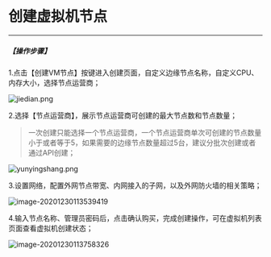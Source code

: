 # 创建虚拟机节点
------

##### 【操作步骤】

1.点击【创建VM节点】按键进入创建页面，自定义边缘节点名称，自定义CPU、内存大小，选择节点运营商；

![jiedian.png](https://static.ucloud.cn/4de48ae352d3a60467860b8030bd791d.png)



2.选择【节点运营商】，展示节点运营商可创建的最大节点数和节点数量；

>一次创建只能选择一个节点运营商，一个节点运营商单次可创建的节点数量小于或者等于5，如果需要的边缘节点数量超过5台，建议分批次创建或者通过API创建； 

![yunyingshang.png](https://static.ucloud.cn/3a80555eaf8596c2db8c30fb60afd7d0.png)



3.设置网络，配置外网节点带宽、内网接入的子网，以及外网防火墙的相关策略；

![image-20201230113539419](https://static.ucloud.cn/e8050ae7e3eefc6ccaa8474f04babd76.png)



4.输入节点名称、管理员密码后，点击确认购买，完成创建操作，可在虚拟机列表页面查看虚拟机创建状态；

![image-20201230113758326](https://static.ucloud.cn/4f572f268e6b954338f2437f3b21275a.png)





